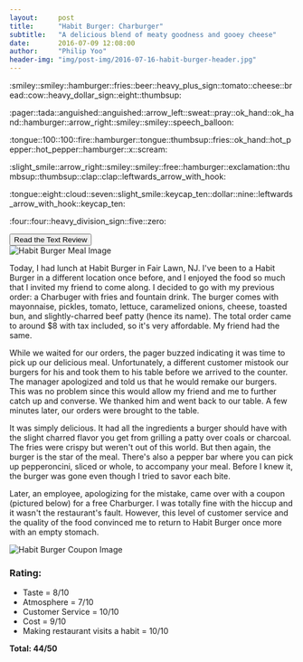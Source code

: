 ```yaml
---
layout:     post
title:      "Habit Burger: Charburger"
subtitle:   "A delicious blend of meaty goodness and gooey cheese"
date:       2016-07-09 12:08:00
author:     "Philip Yoo"
header-img: "img/post-img/2016-07-16-habit-burger-header.jpg"
---
```


<!-- http://emoji.codes/# -->
<div class="convert-emoji">
	<p>:smiley::smiley::hamburger::fries::beer::heavy_plus_sign::tomato::cheese::bread::cow::heavy_dollar_sign::eight::thumbsup:</p>
	<p>:pager::tada::anguished::anguished::arrow_left::sweat::pray::ok_hand::ok_hand::hamburger::arrow_right::smiley::smiley::speech_balloon:</p>
	<p>:tongue::100::100::fire::hamburger::tongue::thumbsup::fries::ok_hand::hot_pepper::hot_pepper::hamburger::x::scream:</p>
	<p>:slight_smile::arrow_right::smiley::smiley::free::hamburger::exclamation::thumbsup::thumbsup::clap::clap::leftwards_arrow_with_hook:</p>
	<p>:tongue::eight::cloud::seven::slight_smile::keycap_ten::dollar::nine::leftwards_arrow_with_hook::keycap_ten:</p>
	<p>:four::four::heavy_division_sign::five::zero:</p>
</div>
<button type="button" class="btn" id="review-toggle">Read the Text Review</button>
<div class="text-review">
	<img src="{{ site.baseurl }}/img/post-img/2016-07-16-habit-burger-img1.jpg" alt="Habit Burger Meal Image">
	<p>Today, I had lunch at Habit Burger in Fair Lawn, NJ. I've been to a Habit Burger in a different location once before, and I enjoyed the food so much that I invited my friend to come along. I decided to go with my previous order: a Charbuger with fries and fountain drink. The burger comes with mayonnaise, pickles, tomato, lettuce, caramelized onions, cheese, toasted bun, and slightly-charred beef patty (hence its name). The total order came to around $8 with tax included, so it's very affordable. My friend had the same.</p>
	<p>While we waited for our orders, the pager buzzed indicating it was time to pick up our delicious meal. Unfortunately, a different customer mistook our burgers for his and took them to his table before we arrived to the counter. The manager apologized and told us that he would remake our burgers. This was no problem since this would allow my friend and me to further catch up and converse. We thanked him and went back to our table. A few minutes later, our orders were brought to the table.</p>
	<p>It was simply delicious. It had all the ingredients a burger should have with the slight charred flavor you get from grilling a patty over coals or charcoal. The fries were crispy but weren't out of this world. But then again, the burger is the star of the meal. There's also a pepper bar where you can pick up pepperoncini, sliced or whole, to accompany your meal. Before I knew it, the burger was gone even though I tried to savor each bite.</p>
	<p>Later, an employee, apologizing for the mistake, came over with a coupon (pictured below) for a free Charburger. I was totally fine with the hiccup and it wasn't the restaurant's fault. However, this level of customer service and the quality of the food convinced me to return to Habit Burger once more with an empty stomach.</p>
	<img src="{{ site.baseurl }}/img/post-img/2016-07-16-habit-burger-img2.jpg" alt="Habit Burger Coupon Image">
	<h3>Rating:</h3>
	<ul>
		<li>Taste = 8/10</li>
		<li>Atmosphere = 7/10</li>
		<li>Customer Service = 10/10</li>
		<li>Cost = 9/10</li>
		<li>Making restaurant visits a habit = 10/10</li>
	</ul>
	<strong>Total: 44/50</strong>
</div>